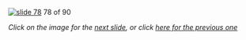 [![slide 78](https://dl.dropboxusercontent.com/u/2977490/presentations/cookbook/img78.jpg)](79.md)
78 of 90

_Click on the image for the [next slide](79.md), or click [here for the previous one](77.md)_